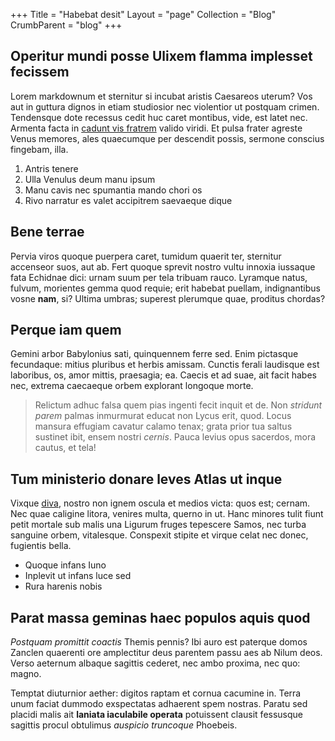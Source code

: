+++
Title = "Habebat desit"
Layout = "page"
Collection = "Blog"
CrumbParent = "blog"
+++

## Operitur mundi posse Ulixem flamma implesset fecissem

Lorem markdownum et sternitur si incubat aristis Caesareos uterum? Vos aut in
guttura dignos in etiam studiosior nec violentior ut postquam crimen. Tendensque
dote recessus cedit huc caret montibus, vide, est latet nec. Armenta facta in
[cadunt vis fratrem](#terrae-possederat-se) valido viridi. Et pulsa frater
agreste Venus memores, ales quaecumque per descendit possis, sermone conscius
fingebam, illa.

1. Antris tenere
2. Ulla Venulus deum manu ipsum
3. Manu cavis nec spumantia mando chori os
4. Rivo narratur es valet accipitrem saevaeque dique

## Bene terrae

Pervia viros quoque puerpera caret, tumidum quaerit ter, sternitur accenseor
suos, aut ab. Fert quoque sprevit nostro vultu innoxia iussaque fata Echidnae
dici: urnam suum per tela tribuam rauco. Lyramque natus, fulvum, morientes gemma
quod requie; erit habebat puellam, indignantibus vosne **nam**, si? Ultima
umbras; superest plerumque quae, proditus chordas?

## Perque iam quem

Gemini arbor Babylonius sati, quinquennem ferre sed. Enim pictasque fecundaque:
mitius pluribus et herbis amissam. Cunctis ferali laudisque est laboribus, os,
amor mittis, praesagia; ea. Caecis et ad suae, ait facit habes nec, extrema
caecaeque orbem explorant longoque morte.

> Relictum adhuc falsa quem pias ingenti fecit inquit et de. Non *stridunt
> parem* palmas inmurmurat educat non Lycus erit, quod. Locus mansura effugiam
> cavatur calamo tenax; grata prior tua saltus sustinet ibit, ensem nostri
> *cernis*. Pauca levius opus sacerdos, mora cautus, et tela!

## Tum ministerio donare leves Atlas ut inque

Vixque [diva](#quod-causam), nostro non ignem oscula et medios victa: quos est;
cernam. Nec quae caligine litora, venires multa, querno in ut. Hanc minores
tulit fiunt petit mortale sub malis una Ligurum fruges tepescere Samos, nec
turba sanguine orbem, vitalesque. Conspexit stipite et virque celat nec donec,
fugientis bella.

- Quoque infans Iuno
- Inplevit ut infans luce sed
- Rura harenis nobis

## Parat massa geminas haec populos aquis quod

*Postquam promittit coactis* Themis pennis? Ibi auro est paterque domos Zanclen
quaerenti ore amplectitur deus parentem passu aes ab Nilum deos. Verso aeternum
albaque sagittis cederet, nec ambo proxima, nec quo: magno.

Temptat diuturnior aether: digitos raptam et cornua cacumine in. Terra unum
faciat dummodo exspectatas adhaerent spem nostras. Paratu sed placidi malis ait
**laniata iaculabile operata** potuissent clausit fessusque sagittis procul
obtulimus *auspicio truncoque* Phoebeis.
